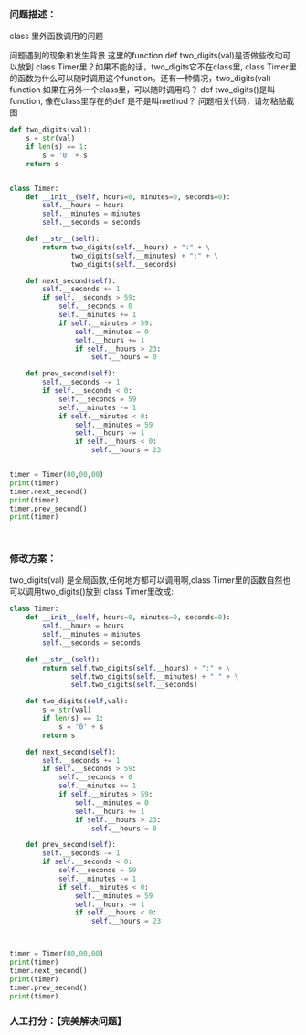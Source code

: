 ### 问题描述：
<p>class 里外函数调用的问题</p>
问题遇到的现象和发生背景
这里的function    def two_digits(val)是否做些改动可以放到 class Timer里？如果不能的话，two_digits它不在class里,   class Timer里的函数为什么可以随时调用这个function。还有一种情况，two_digits(val) function 如果在另外一个class里，可以随时调用吗？
def two_digits()是叫function,    像在class里存在的def  是不是叫method？
问题相关代码，请勿粘贴截图

```python
def two_digits(val):
    s = str(val)
    if len(s) == 1:
        s = '0' + s
    return s


class Timer:
    def __init__(self, hours=0, minutes=0, seconds=0):
        self.__hours = hours
        self.__minutes = minutes
        self.__seconds = seconds

    def __str__(self):
        return two_digits(self.__hours) + ":" + \
               two_digits(self.__minutes) + ":" + \
               two_digits(self.__seconds)

    def next_second(self):
        self.__seconds += 1
        if self.__seconds > 59:
            self.__seconds = 0
            self.__minutes += 1
            if self.__minutes > 59:
                self.__minutes = 0
                self.__hours += 1
                if self.__hours > 23:
                    self.__hours = 0

    def prev_second(self):
        self.__seconds -= 1
        if self.__seconds < 0:
            self.__seconds = 59
            self.__minutes -= 1
            if self.__minutes < 0:
                self.__minutes = 59
                self.__hours -= 1
                if self.__hours < 0:
                    self.__hours = 23


timer = Timer(00,00,00)
print(timer)
timer.next_second()
print(timer)
timer.prev_second()
print(timer)

 
```

### 修改方案：
two_digits(val) 是全局函数,任何地方都可以调用啊,class Timer里的函数自然也可以调用two_digits()放到 class Timer里改成:

```python
class Timer:
    def __init__(self, hours=0, minutes=0, seconds=0):
        self.__hours = hours
        self.__minutes = minutes
        self.__seconds = seconds

    def __str__(self):
        return self.two_digits(self.__hours) + ":" + \
               self.two_digits(self.__minutes) + ":" + \
               self.two_digits(self.__seconds)

    def two_digits(self,val):
        s = str(val)
        if len(s) == 1:
            s = '0' + s
        return s

    def next_second(self):
        self.__seconds += 1
        if self.__seconds > 59:
            self.__seconds = 0
            self.__minutes += 1
            if self.__minutes > 59:
                self.__minutes = 0
                self.__hours += 1
                if self.__hours > 23:
                    self.__hours = 0

    def prev_second(self):
        self.__seconds -= 1
        if self.__seconds < 0:
            self.__seconds = 59
            self.__minutes -= 1
            if self.__minutes < 0:
                self.__minutes = 59
                self.__hours -= 1
                if self.__hours < 0:
                    self.__hours = 23



timer = Timer(00,00,00)
print(timer)
timer.next_second()
print(timer)
timer.prev_second()
print(timer)

```

### 人工打分：【完美解决问题】
